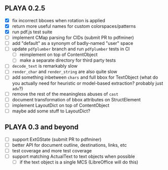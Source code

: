 ## PLAYA 0.2.5
- [x] fix incorrect bboxes when rotation is applied
- [x] return more useful names for custom colorspaces/patterns
- [x] run pdf.js test suite
- [ ] implement CMap parsing for CIDs (submit PR to pdfminer)
- [ ] add "default" as a synonym of badly-named "user" space
- [ ] update `pdfplumber` branch and run `pdfplumber` tests in CI
  - [ ] reimplement on top of ContentObject
  - [ ] make a separate directory for third party tests
- [ ] `decode_text` is remarkably slow
- [ ] `render_char` and `render_string` are also quite slow
- [ ] add something inbetween `chars` and full bbox for TextObject
      (what do you actually need for heuristic or model-based
      extraction? probably just `adv`?)
- [ ] remove the rest of the meaningless abuses of `cast`
- [ ] document transformation of bbox attributes on StructElement
- [ ] implement LayoutDict on top of ContentObject
- [ ] maybe add some stuff to LayoutDict?

## PLAYA 0.3 and beyond
- [ ] support ExtGState (submit PR to pdfminer)
- [ ] better API for document outline, destinations, links, etc
- [ ] test coverage and more test coverage
- [ ] support matching ActualText to text objects when possible
  - [ ] if the text object is a single MCS (LibreOffice will do this)

